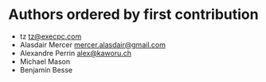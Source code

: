 # Authors ordered by first contribution

* tz <tz@execpc.com>
* Alasdair Mercer <mercer.alasdair@gmail.com>
* Alexandre Perrin <alex@kaworu.ch>
* Michael Mason
* Benjamin Besse
